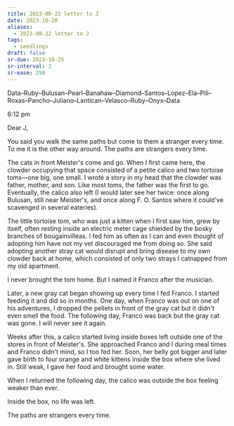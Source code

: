 ```yaml
---
title: 2023-08-22 letter to J
date: 2023-10-20
aliases:
  - 2023-08-22 letter to J
tags:
  - seedlings
draft: false
sr-due: 2023-10-25
sr-interval: 3
sr-ease: 250
---
```

Data–Ruby–Bulusan–Pearl–Banahaw–Diamond–Santos–Lopez–Ela–Pili–Roxas–Pancho–Juliano–Lantican–Velasco–Ruby–Onyx–Data

6:12 pm

Dear J,

You said you walk the same paths but come to them a stranger every time. To me it is the other way around. The paths are strangers every time.

The cats in front Meister's come and go. When I first came here, the clowder occupying that space consisted of a petite calico and two tortoise toms—one big, one small. I wrote a story in my head that the clowder was father, mother, and son. Like most toms, the father was the first to go. Eventually, the calico also left (I would later see her twice: once along Bulusan, still near Meister's, and once along F. O. Santos where it could've scavenged in several eateries).

The little tortoise tom, who was just a kitten when I first saw him, grew by itself, often resting inside an electric meter cage shielded by the bosky branches of bougainvilleas. I fed him as often as I can and even thought of adopting him have not my vet discouraged me from doing so. She said adopting another stray cat would disrupt and bring disease to my own clowder back at home, which consisted of only two strays I catnapped from my old apartment.

I never brought the tom home. But I named it Franco after the musician.

Later, a new gray cat began showing up every time I fed Franco. I started feeding it and did so in months. One day, when Franco was out on one of his adventures, I dropped the pellets in front of the gray cat but it didn't even smell the food. The following day, Franco was back but the gray cat was gone. I will never see it again.

Weeks after this, a calico started living inside boxes left outside one of the stores in front of Meister's. She approached Franco and I during meal times and Franco didn't mind, so I too fed her. Soon, her belly got bigger and later gave birth to four orange and white kittens inside the box where she lived in. Still weak, I gave her food and brought some water.

When I returned the following day, the calico was outside the box feeling weaker than ever.

Inside the box, no life was left.

The paths are strangers every time.